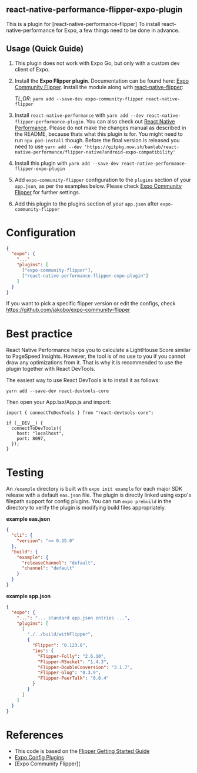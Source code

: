 ## react-native-performance-flipper-expo-plugin

This is a plugin for [react-native-performance-flipper]
To install react-native-performance for Expo, a few things need to be done in advance.

## Usage (Quick Guide)

1. This plugin does not work with Expo Go, but only with a custom dev client of Expo.

2. Install the **Expo Flipper plugin**. Documentation can be found here:
   [Expo Community Flipper](https://github.com/jakobo/expo-community-flipper).
   Install the module along with [react-native-flipper](https://www.npmjs.com/package/react-native-flipper):

   _TL;DR_: `yarn add --save-dev expo-community-flipper react-native-flipper`

3. Install `react-native-performance` with `yarn add --dev react-native-flipper-performance-plugin`. You can also check out [React Native Performance](https://github.com/bamlab/react-native-performance). Please do not make the changes manual as described in the README, because thats what this plugin is for. You might need to run `npx pod-install` though. Before the final version is released you need to use `yarn add --dev 'https://gitpkg.now.sh/bamlab/react-native-performance/flipper-native?android-expo-compatibility'`

4. Install this plugin with `yarn add --save-dev react-native-performance-flipper-expo-plugin`

5. Add `expo-community-flipper` configuration to the `plugins` section of your `app.json`, as per the examples below. Please check [Expo Community Flipper](https://github.com/jakobo/expo-community-flipper) for further settings.

6. Add this plugin to the plugins section of your `app.json` after `expo-community-flipper`

# Configuration

```json
{
  "expo": {
    "..."
    "plugins": [
      ["expo-community-flipper"],
      ["react-native-performance-flipper-expo-plugin"]
    ]
  }
}
```

If you want to pick a specific flipper version or edit the configs, check https://github.com/jakobo/expo-community-flipper

# Best practice

React Native Performance helps you to calculate a LightHouse Score similar to PageSpeed Insights. However, the tool is of no use to you if you cannot draw any optimizations from it. That is why it is recommended to use the plugin together with React DevTools.

The easiest way to use React DevTools is to install it as follows:

`yarn add --save-dev react-devtools-core`

Then open your App.tsx/App.js and import:

```tsx
import { connectToDevTools } from "react-devtools-core";

if (__DEV__) {
  connectToDevTools({
    host: "localhost",
    port: 8097,
  });
}
```

# Testing

An `/example` directory is built with `expo init example` for each major SDK release with a default `eas.json` file. The plugin is directly linked using expo's filepath support for config plugins. You can run `expo prebuild` in the directory to verify the plugin is modifying build files appropriately.

**example eas.json**

```json
{
  "cli": {
    "version": ">= 0.35.0"
  },
  "build": {
    "example": {
      "releaseChannel": "default",
      "channel": "default"
    }
  }
}
```

**example app.json**

```json
{
  "expo": {
    "...": "... standard app.json entries ...",
    "plugins": [
      [
        "./../build/withFlipper",
        {
          "Flipper": "0.123.0",
          "ios": {
            "Flipper-Folly": "2.6.10",
            "Flipper-RSocket": "1.4.3",
            "Flipper-DoubleConversion": "3.1.7",
            "Flipper-Glog": "0.3.9",
            "Flipper-PeerTalk": "0.0.4"
          }
        }
      ]
    ]
  }
}
```

# References

- This code is based on the [Flipper Getting Started Guide](https://fbflipper.com/docs/getting-started/react-native/)
- [Expo Config Plugins](https://docs.expo.dev/guides/config-plugins/)
- [Expo Community Flipper](

